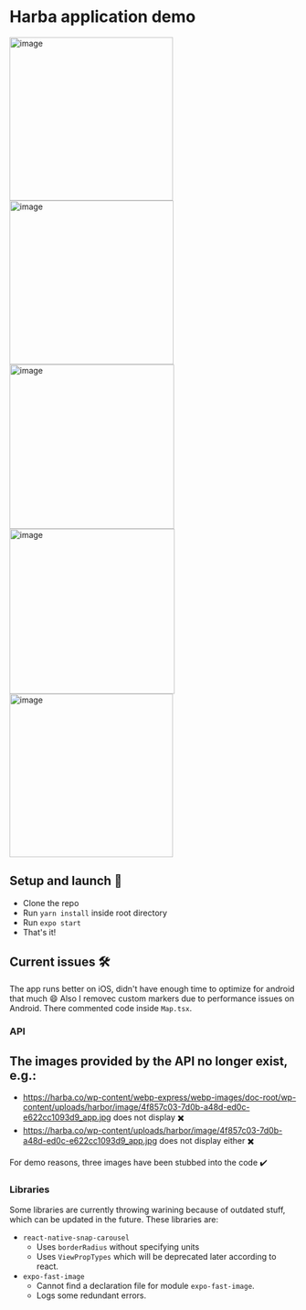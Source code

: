 # Harba application demo

<img width="286" alt="image" src="https://user-images.githubusercontent.com/55575853/177132683-943612c0-7643-4d7d-bfaa-1915a3f0509a.png"><img width="287" alt="image" src="https://user-images.githubusercontent.com/55575853/177133544-d24cd437-a812-490d-8f2a-6469e39464e0.png"><img width="288" alt="image" src="https://user-images.githubusercontent.com/55575853/177134219-c53ab0a8-0dd7-48ef-9935-ace81e6a5eb6.png"><img width="289" alt="image" src="https://user-images.githubusercontent.com/55575853/177134297-394a0493-a0e6-466a-8abf-2a88da0b92f9.png"><img width="286" alt="image" src="https://user-images.githubusercontent.com/55575853/177134375-3974433e-6a23-4dd8-8e49-27a528f2c0be.png">

## Setup and launch 🧰
- Clone the repo
- Run ``yarn install`` inside root directory
- Run ``expo start``
- That's it!


## Current issues 🛠️
The app runs better on iOS, didn't have enough time to optimize for android that much 😄 
Also I removec custom markers due to performance issues on Android. There commented code inside ``Map.tsx``.

### API 

## The images provided by the API no longer exist, e.g.: 
 - https://harba.co/wp-content/webp-express/webp-images/doc-root/wp-content/uploads/harbor/image/4f857c03-7d0b-a48d-ed0c-e622cc1093d9_app.jpg does not display ✖️
 - https://harba.co/wp-content/uploads/harbor/image/4f857c03-7d0b-a48d-ed0c-e622cc1093d9_app.jpg does not display either ✖️

For demo reasons, three images have been stubbed into the code ✔️

### Libraries
Some libraries are currently throwing warining because of outdated stuff, which can be updated in the future. These libraries are:

 - ``react-native-snap-carousel``
    - Uses ``borderRadius`` without specifying units
    - Uses ``ViewPropTypes`` which will be deprecated later according to react.
 - ``expo-fast-image``
    - Cannot find a declaration file for module ``expo-fast-image``.
    - Logs some redundant errors.
